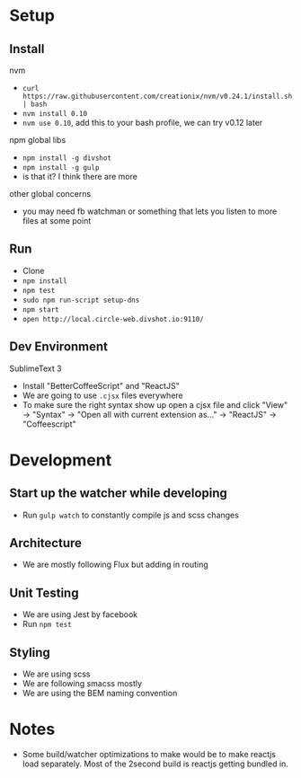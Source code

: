 Setup
=======

## Install

nvm

- `curl https://raw.githubusercontent.com/creationix/nvm/v0.24.1/install.sh | bash`
- `nvm install 0.10`
- `nvm use 0.10`, add this to your bash profile, we can try v0.12 later

npm global libs

- `npm install -g divshot`
- `npm install -g gulp`
- is that it? I think there are more

other global concerns

- you may need fb watchman or something that lets you listen to more files at some point

## Run

- Clone
- `npm install`
- `npm test`
- `sudo npm run-script setup-dns`
- `npm start`
- `open http://local.circle-web.divshot.io:9110/`

## Dev Environment

SublimeText 3

- Install "BetterCoffeeScript" and "ReactJS"
- We are going to use `.cjsx` files everywhere
- To make sure the right syntax show up open a cjsx file and click "View" -> "Syntax" -> "Open all with current extension as..." -> "ReactJS" -> "Coffeescript"

Development
===========

## Start up the watcher while developing

- Run `gulp watch` to constantly compile js and scss changes

## Architecture

- We are mostly following Flux but adding in routing

## Unit Testing

- We are using Jest by facebook
- Run `npm test`

## Styling

- We are using scss
- We are following smacss mostly
- We are using the BEM naming convention

Notes
========

- Some build/watcher optimizations to make would be to make reactjs load separately. Most of the 2second build is reactjs getting bundled in.
